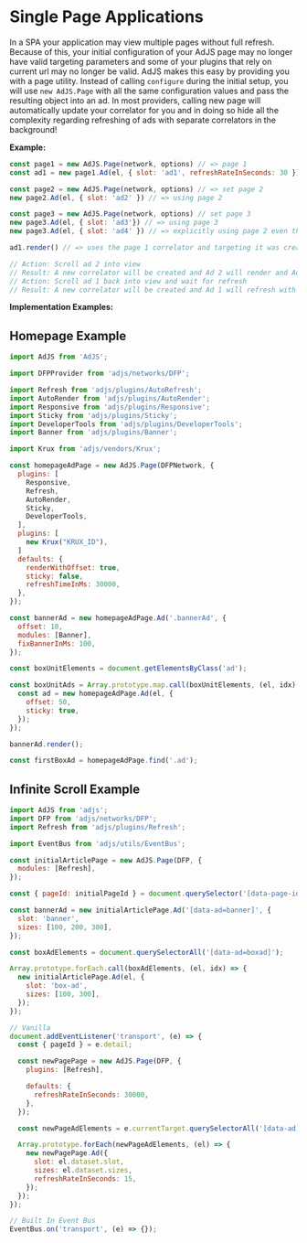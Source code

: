 # Single Page Applications
In a SPA your application may view multiple pages without full refresh. Because of this, your initial configuration of your AdJS page may no longer have valid targeting parameters and some of your plugins that rely on current url may no longer be valid. AdJS makes this easy by providing you with a page utility. Instead of calling `configure`  during the initial setup, you will use `new AdJS.Page` with all the same configuration values and pass the resulting object into an ad. In most providers, calling new page will automatically update your correlator for you and in doing so hide all the complexity regarding refreshing of ads with separate correlators in the background!

__Example:__
```js
const page1 = new AdJS.Page(network, options) // => page 1
const ad1 = new page1.Ad(el, { slot: 'ad1', refreshRateInSeconds: 30 }) // => using page 1

const page2 = new AdJS.Page(network, options) // => set page 2
new page2.Ad(el, { slot: 'ad2' }) // => using page 2

const page3 = new AdJS.Page(network, options) // set page 3
new page3.Ad(el, { slot: 'ad3'}) // => using page 3
new page3.Ad(el, { slot: 'ad4' }) // => explicitly using page 2 even though global is page 3

ad1.render() // => uses the page 1 correlator and targeting it was created with

// Action: Scroll ad 2 into view
// Result: A new correlator will be created and Ad 2 will render and Ad 1 (as long as it is out of the viewport will remain)
// Action: Scroll ad 1 back into view and wait for refresh
// Result: A new correlator will be created and Ad 1 will refresh with the new correlator to ensure it doesn't pick up Ad 2's correlator
```

__Implementation Examples:__

## Homepage Example

```js
import AdJS from 'AdJS';

import DFPProvider from 'adjs/networks/DFP';

import Refresh from 'adjs/plugins/AutoRefresh';
import AutoRender from 'adjs/plugins/AutoRender';
import Responsive from 'adjs/plugins/Responsive';
import Sticky from 'adjs/plugins/Sticky';
import DeveloperTools from 'adjs/plugins/DeveloperTools';
import Banner from 'adjs/plugins/Banner';

import Krux from 'adjs/vendors/Krux';

const homepageAdPage = new AdJS.Page(DFPNetwork, {
  plugins: [
    Responsive,
    Refresh,
    AutoRender,
    Sticky,
    DeveloperTools,
  ],
  plugins: [
    new Krux("KRUX_ID"),
  ]
  defaults: {
    renderWithOffset: true,
    sticky: false,
    refreshTimeInMs: 30000,
  },
});

const bannerAd = new homepageAdPage.Ad('.bannerAd', {
  offset: 10,
  modules: [Banner],
  fixBannerInMs: 100,
});

const boxUnitElements = document.getElementsByClass('ad');

const boxUnitAds = Array.prototype.map.call(boxUnitElements, (el, idx) => {
  const ad = new homepageAdPage.Ad(el, {
    offset: 50,
    sticky: true,
  });
});

bannerAd.render();

const firstBoxAd = homepageAdPage.find('.ad');
```

## Infinite Scroll Example
```js
import AdJS from 'adjs';
import DFP from 'adjs/networks/DFP';
import Refresh from 'adjs/plugins/Refresh';

import EventBus from 'adjs/utils/EventBus';

const initialArticlePage = new AdJS.Page(DFP, {
  modules: [Refresh],
});

const { pageId: initialPageId } = document.querySelector('[data-page-id]').dataset;

const bannerAd = new initialArticlePage.Ad('[data-ad=banner]', {
  slot: 'banner',
  sizes: [100, 200, 300],
});

const boxAdElements = document.querySelectorAll('[data-ad=boxad]');

Array.prototype.forEach.call(boxAdElements, (el, idx) => {
  new initialArticlePage.Ad(el, {
    slot: 'box-ad',
    sizes: [100, 300],
  });
});

// Vanilla
document.addEventListener('transport', (e) => {
  const { pageId } = e.detail;

  const newPagePage = new AdJS.Page(DFP, {
    plugins: [Refresh],

    defaults: {
      refreshRateInSeconds: 30000,
    },
  });

  const newPageAdElements = e.currentTarget.querySelectorAll('[data-ad]');

  Array.prototype.forEach(newPageAdElements, (el) => {
    new newPagePage.Ad({
      slot: el.dataset.slot,
      sizes: el.dataset.sizes,
      refreshRateInSeconds: 15,
    });
  });
});

// Built In Event Bus
EventBus.on('transport', (e) => {});
```

